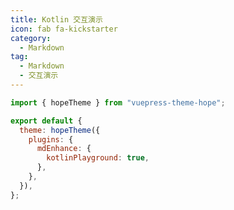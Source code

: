```yaml
---
title: Kotlin 交互演示
icon: fab fa-kickstarter
category:
  - Markdown
tag:
  - Markdown
  - 交互演示
---
```


<!-- @include: @md-enhance/zh/guide/code/kotlin-playground.md#before -->

```js {7} title=".vuepress/config.js"
import { hopeTheme } from "vuepress-theme-hope";

export default {
  theme: hopeTheme({
    plugins: {
      mdEnhance: {
        kotlinPlayground: true,
      },
    },
  }),
};
```

<!-- @include: @md-enhance/zh/guide/code/kotlin-playground.md#after -->
